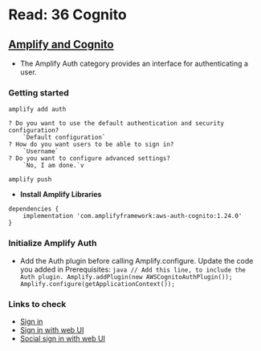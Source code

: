 # Read: 36 Cognito

## [Amplify and Cognito](https://docs.amplify.aws/lib/auth/getting-started/)

- The Amplify Auth category provides an interface for authenticating a user. 



### Getting started

`amplify add auth`

```
? Do you want to use the default authentication and security configuration?
    `Default configuration`
? How do you want users to be able to sign in?
    `Username`
? Do you want to configure advanced settings?
    `No, I am done.`v
```

`amplify push`

- **Install Amplify Libraries**

```
dependencies {
    implementation 'com.amplifyframework:aws-auth-cognito:1.24.0'
}
```

### Initialize Amplify Auth
- Add the Auth plugin before calling Amplify.configure. Update the code you added in Prerequisites:
```java // Add this line, to include the Auth plugin. Amplify.addPlugin(new AWSCognitoAuthPlugin()); Amplify.configure(getApplicationContext()); ```



### Links to check

- [Sign in](https://docs.amplify.aws/lib/auth/signin/q/platform/android/#multi-factor-authentication)
- [Sign in with web UI](https://docs.amplify.aws/lib/auth/signin_web_ui/q/platform/android)
- [Social sign in with web UI](https://docs.amplify.aws/lib/auth/social_signin_web_ui/q/platform/android/)
